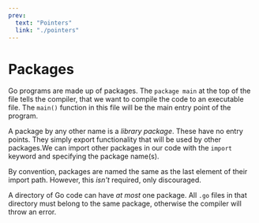 ```yaml
---
prev:
  text: "Pointers"
  link: "./pointers"
---
```


# Packages

Go programs are made up of packages. The `package main` at the top of the file tells the compiler, that we want to compile the code to an executable file. The `main()` function in this file will be the main entry point of the program.

A package by any other name is a _library package_. These have no entry points. They simply export functionality that will be used by other packages.We can import other packages in our code with the `import` keyword and specifying the package name(s).

By convention, packages are named the same as the last element of their import path. However, this _isn't_ required, only discouraged.

A directory of Go code can have _at most_ one package. All `.go` files in that directory must belong to the same package, otherwise the compiler will throw an error.
